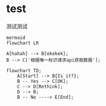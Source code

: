 # test
测试测试

```
mermaid
flowchart LR

A[hahah] --> B[ekekek];
B --> C['根据唯一标识请求api获取数据'];

```

```mermaid
flowchart TD;
    A[Start] --> B{Is it?};
    B -- Yes --> C[OK];
    C --> D[Rethink];
    D --> B;
    B -- No ----> E[End];
```
